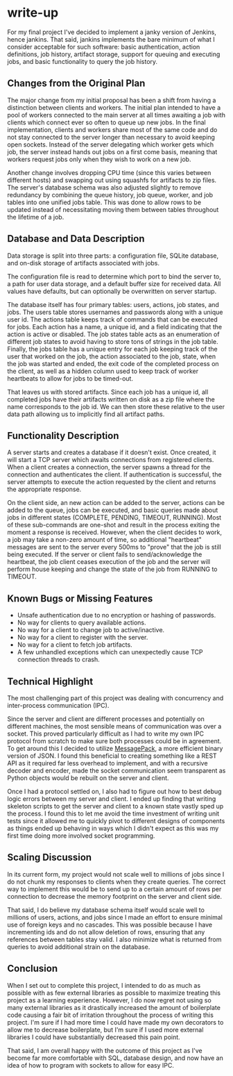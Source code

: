 # write-up

For my final project I've decided to implement a janky version of
Jenkins, hence jankins. That said, jankins implements the bare minimum
of what I consider acceptable for such software: basic authentication,
action definitions, job history, artifact storage, support for queuing
and executing jobs, and basic functionality to query the job history.

## Changes from the Original Plan

The major change from my initial proposal has been a shift from having a
distinction between clients and workers. The initial plan intended to
have a pool of workers connected to the main server at all times
awaiting a job with clients which connect ever so often to queue up new
jobs. In the final implementation, clients and workers share most of the
same code and do not stay connected to the server longer than necessary
to avoid keeping open sockets. Instead of the server delegating which
worker gets which job, the server instead hands out jobs on a first come
basis, meaning that workers request jobs only when they wish to work on
a new job.

Another change involves dropping CPU time (since this varies between
different hosts) and swapping out using squashfs for artifacts to zip
files. The server's database schema was also adjusted slightly to remove
redundancy by combining the queue history, job queue, worker, and job
tables into one unified jobs table. This was done to allow rows to be
updated instead of necessitating moving them between tables throughout
the lifetime of a job.

## Database and Data Description

Data storage is split into three parts: a configuration file, SQLite
database, and on-disk storage of artifacts associated with jobs.

The configuration file is read to determine which port to bind the
server to, a path for user data storage, and a default buffer size for
received data. All values have defaults, but can optionally be
overwritten on server startup.

The database itself has four primary tables: users, actions, job states,
and jobs. The users table stores usernames and passwords along with a
unique user id. The actions table keeps track of commands that can be
executed for jobs. Each action has a name, a unique id, and a field
indicating that the action is active or disabled. The job states table
acts as an enumeration of different job states to avoid having to store
tons of strings in the job table. Finally, the jobs table has a unique
entry for each job keeping track of the user that worked on the job, the
action associated to the job, state, when the job was started and ended,
the exit code of the completed process on the client, as well as a
hidden column used to keep track of worker heartbeats to allow for jobs
to be timed-out.

That leaves us with stored artifacts. Since each job has a unique id,
all completed jobs have their artifacts written on disk as a zip file
where the name corresponds to the job id. We can then store these
relative to the user data path allowing us to implicitly find all
artifact paths.

## Functionality Description

A server starts and creates a database if it doesn't exist. Once
created, it will start a TCP server which awaits connections from
registered clients. When a client creates a connection, the server
spawns a thread for the connection and authenticates the client. If
authentication is successful, the server attempts to execute the action
requested by the client and returns the appropriate response.

On the client side, an new action can be added to the server, actions
can be added to the queue, jobs can be executed, and basic queries made
about jobs in different states (COMPLETE, PENDING, TIMEOUT, RUNNING).
Most of these sub-commands are one-shot and result in the process
exiting the moment a response is received. However, when the client
decides to work, a job may take a non-zero amount of time, so additional
"heartbeat" messages are sent to the server every 500ms to "prove" that
the job is still being executed. If the server or client fails to
send/acknowledge the heartbeat, the job client ceases execution of the
job and the server will perform house keeping and change the state of
the job from RUNNING to TIMEOUT.

## Known Bugs or Missing Features

- Unsafe authentication due to no encryption or hashing of passwords.
- No way for clients to query available actions.
- No way for a client to change job to active/inactive.
- No way for a client to register with the server.
- No way for a client to fetch job artifacts.
- A few unhandled exceptions which can unexpectedly cause TCP connection
  threads to crash.

## Technical Highlight

The most challenging part of this project was dealing with concurrency
and inter-process communication (IPC).

Since the server and client are different processes and potentially on
different machines, the most sensible means of communication was over a
socket. This proved particularly difficult as I had to write my own IPC
protocol from scratch to make sure both processes could be in agreement.
To get around this I decided to utilize [MessagePack], a more efficient
binary version of JSON. I found this beneficial to creating something
like a REST API as it required far less overhead to implement, and with
a recursive decoder and encoder, made the socket communication seem
transparent as Python objects would be rebuilt on the server and client.

Once I had a protocol settled on, I also had to figure out how to best
debug logic errors between my server and client. I ended up finding that
writing skeleton scripts to get the server and client to a known state
vastly sped up the process. I found this to let me avoid the time
investment of writing unit tests since it allowed me to quickly pivot to
different designs of components as things ended up behaving in ways
which I didn't expect as this was my first time doing more involved
socket programming.

## Scaling Discussion

In its current form, my project would not scale well to millions of jobs
since I do not chunk my responses to clients when they create queries.
The correct way to implement this would be to send up to a certain
amount of rows per connection to decrease the memory footprint on the
server and client side.

That said, I do believe my database schema itself would scale well to
millions of users, actions, and jobs since I made an effort to ensure
minimal use of foreign keys and no cascades. This was possible because I
have incrementing ids and do not allow deletion of rows, ensuring that
any references between tables stay valid. I also minimize what is
returned from queries to avoid additional strain on the database.

## Conclusion

When I set out to complete this project, I intended to do as much as
possible with as few external libraries as possible to maximize treating
this project as a learning experience. However, I do now regret not
using so many external libraries as it drastically increased the amount
of boilerplate code causing a fair bit of irritation throughout the
process of writing this project. I'm sure if I had more time I could
have made my own decorators to allow me to decrease boilerplate, but I'm
sure if I used more external libraries I could have substantially
decreased this pain point.

That said, I am overall happy with the outcome of this project as I've
become far more comfortable with SQL, database design, and now have an
idea of how to program with sockets to allow for easy IPC.

[messagepack]: https://msgpack.org/index.html
